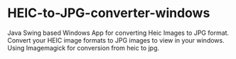 # HEIC-to-JPG-converter-windows
Java Swing based Windows App for converting Heic Images to JPG format.
Convert your HEIC image formats to JPG images to view in your windows.
Using Imagemagick for conversion from heic to jpg.
